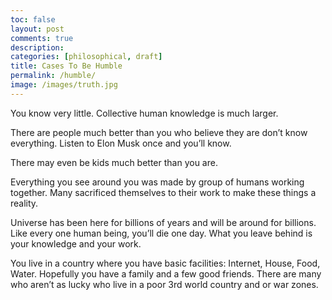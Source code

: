 ```yaml
---
toc: false
layout: post
comments: true
description:
categories: [philosophical, draft]
title: Cases To Be Humble
permalink: /humble/
image: /images/truth.jpg
---
```


You know very little. Collective human knowledge is much larger.

There are people much better than you who believe they are don’t know everything. Listen to Elon Musk once and you’ll know.

There may even be kids much better than you are.

Everything you see around you was made by group of humans working together. Many sacrificed themselves to their work to make these things a reality.

Universe has been here for billions of years and will be around for billions. Like every one human being, you’ll die one day. What you leave behind is your knowledge and your work.

You live in a country where you have basic facilities: Internet, House, Food, Water. Hopefully you have a family and a few good friends. There are many who aren’t as lucky who live in a poor 3rd world country and or war zones.
